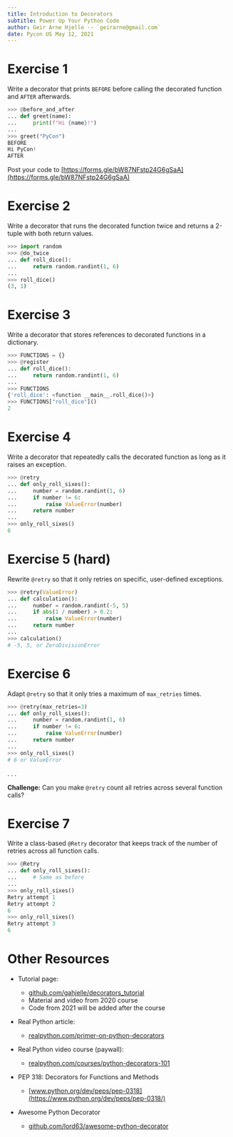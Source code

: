 ```yaml
---
title: Introduction to Decorators
subtitle: Power Up Your Python Code
author: Geir Arne Hjelle -- `geirarne@gmail.com`
date: Pycon US May 12, 2021
---
```


# Exercise 1

Write a decorator that prints `BEFORE` before calling the decorated function and `AFTER` afterwards.

```python
>>> @before_and_after
... def greet(name):
...     print(f"Hi {name}!")
...
>>> greet("PyCon")
BEFORE
Hi PyCon!
AFTER
```

Post your code to [https://forms.gle/bW87NFstp24G6gSaA](https://forms.gle/bW87NFstp24G6gSaA)



# Exercise 2

Write a decorator that runs the decorated function twice and returns a 2-tuple with both return values.

```python
>>> import random
>>> @do_twice
... def roll_dice():
...     return random.randint(1, 6)
...
>>> roll_dice()
(3, 1)
```


# Exercise 3

Write a decorator that stores references to decorated functions in a dictionary.

```python
>>> FUNCTIONS = {}
>>> @register
... def roll_dice():
...     return random.randint(1, 6)
...
>>> FUNCTIONS
{'roll_dice': <function __main__.roll_dice()>}
>>> FUNCTIONS["roll_dice"]()
2
```


# Exercise 4

Write a decorator that repeatedly calls the decorated function as long as it raises an exception.

```python
>>> @retry
... def only_roll_sixes():
...     number = random.randint(1, 6)
...     if number != 6:
...         raise ValueError(number)
...     return number
...
>>> only_roll_sixes()
6
```


# Exercise 5 (hard)

Rewrite `@retry` so that it only retries on specific, user-defined exceptions.

```python
>>> @retry(ValueError)
... def calculation():
...     number = random.randint(-5, 5)
...     if abs(1 / number) > 0.2:
...         raise ValueError(number)
...     return number
...
>>> calculation()
# -5, 5, or ZeroDivisionError
```


# Exercise 6

Adapt `@retry` so that it only tries a maximum of `max_retries` times.

```python
>>> @retry(max_retries=3)
... def only_roll_sixes():
...     number = random.randint(1, 6)
...     if number != 6:
...         raise ValueError(number)
...     return number
...
>>> only_roll_sixes()
# 6 or ValueError
```

. . .

**Challenge:** Can you make `@retry` count all retries across several function calls?



# Exercise 7

Write a class-based `@Retry` decorator that keeps track of the number of retries across all function calls.

```python
>>> @Retry
... def only_roll_sixes():
...     # Same as before
...
>>> only_roll_sixes()
Retry attempt 1
Retry attempt 2
6
>>> only_roll_sixes()
Retry attempt 3
6
```


# Other Resources

- Tutorial page:
    - [github.com/gahjelle/decorators_tutorial](https://github.com/gahjelle/decorators_tutorial)
    - Material and video from 2020 course
    - Code from 2021 will be added after the course

- Real Python article:
    - [realpython.com/primer-on-python-decorators](https://realpython.com/primer-on-python-decorators)

- Real Python video course (paywall):
    - [realpython.com/courses/python-decorators-101](https://realpython.com/courses/python-decorators-101/)

- PEP 318: Decorators for Functions and Methods
    - [www.python.org/dev/peps/pep-0318](https://www.python.org/dev/peps/pep-0318/)

- Awesome Python Decorator
    - [github.com/lord63/awesome-python-decorator](https://github.com/lord63/awesome-python-decorator)